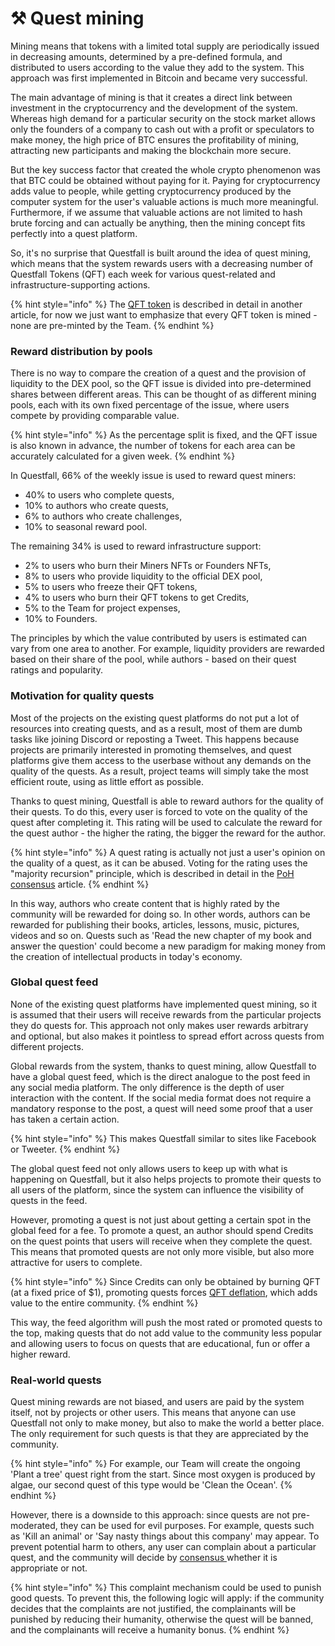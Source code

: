 # ⚒️ Quest mining

Mining means that tokens with a limited total supply are periodically issued in decreasing amounts, determined by a pre-defined formula, and distributed to users according to the value they add to the system. This approach was first implemented in Bitcoin and became very successful.

The main advantage of mining is that it creates a direct link between investment in the cryptocurrency and the development of the system. Whereas high demand for a particular security on the stock market allows only the founders of a company to cash out with a profit or speculators to make money, the high price of BTC ensures the profitability of mining, attracting new participants and making the blockchain more secure.

But the key success factor that created the whole crypto phenomenon was that BTC could be obtained without paying for it. Paying for cryptocurrency adds value to people, while getting cryptocurrency produced by the computer system for the user's valuable actions is much more meaningful. Furthermore, if we assume that valuable actions are not limited to hash brute forcing and can actually be anything, then the mining concept fits perfectly into a quest platform.

So, it's no surprise that Questfall is built around the idea of quest mining, which means that the system rewards users with a decreasing number of Questfall Tokens (QFT) each week for various quest-related and infrastructure-supporting actions.

{% hint style="info" %}
The [QFT token](../assets/questfall-tokens-qft.md) is described in detail in another article, for now we just want to emphasize that every QFT token is mined - none are pre-minted by the Team.
{% endhint %}

### Reward distribution by pools

There is no way to compare the creation of a quest and the provision of liquidity to the DEX pool, so the QFT issue is divided into pre-determined shares between different areas. This can be thought of as different mining pools, each with its own fixed percentage of the issue, where users compete by providing comparable value.

{% hint style="info" %}
As the percentage split is fixed, and the QFT issue is also known in advance, the number of tokens for each area can be accurately calculated for a given week.
{% endhint %}

In Questfall, 66% of the weekly issue is used to reward quest miners:

* 40% to users who complete quests,
* 10% to authors who create quests,
* 6% to authors who create challenges,
* 10% to seasonal reward pool.

The remaining 34% is used to reward infrastructure support:

* 2% to users who burn their Miners NFTs or Founders NFTs,
* 8% to users who provide liquidity to the official DEX pool,
* 5% to users who freeze their QFT tokens,
* 4% to users who burn their QFT tokens to get Credits,
* 5% to the Team for project expenses,
* 10% to Founders.

The principles by which the value contributed by users is estimated can vary from one area to another. For example, liquidity providers are rewarded based on their share of the pool, while authors - based on their quest ratings and popularity.

### Motivation for quality quests

Most of the projects on the existing quest platforms do not put a lot of resources into creating quests, and as a result, most of them are dumb tasks like joining Discord or reposting a Tweet. This happens because projects are primarily interested in promoting themselves, and quest platforms give them access to the userbase without any demands on the quality of the quests. As a result, project teams will simply take the most efficient route, using as little effort as possible.

Thanks to quest mining, Questfall is able to reward authors for the quality of their quests. To do this, every user is forced to vote on the quality of the quest after completing it. This rating will be used to calculate the reward for the quest author - the higher the rating, the bigger the reward for the author.

{% hint style="info" %}
A quest rating is actually not just a user's opinion on the quality of a quest, as it can be abused. Voting for the rating uses the "majority recursion" principle, which is described in detail in the [PoH consensus](poh-consensus.md) article.
{% endhint %}

In this way, authors who create content that is highly rated by the community will be rewarded for doing so. In other words, authors can be rewarded for publishing their books, articles, lessons, music, pictures, videos and so on. Quests such as 'Read the new chapter of my book and answer the question' could become a new paradigm for making money from the creation of intellectual products in today's economy.

### Global quest feed

None of the existing quest platforms have implemented quest mining, so it is assumed that their users will receive rewards from the particular projects they do quests for. This approach not only makes user rewards arbitrary and optional, but also makes it pointless to spread effort across quests from different projects.

Global rewards from the system, thanks to quest mining, allow Questfall to have a global quest feed, which is the direct analogue to the post feed in any social media platform. The only difference is the depth of user interaction with the content. If the social media format does not require a mandatory response to the post, a quest will need some proof that a user has taken a certain action.

{% hint style="info" %}
This makes Questfall similar to sites like Facebook or Tweeter.
{% endhint %}

The global quest feed not only allows users to keep up with what is happening on Questfall, but it also helps projects to promote their quests to all users of the platform, since the system can influence the visibility of quests in the feed.&#x20;

However, promoting a quest is not just about getting a certain spot in the global feed for a fee. To promote a quest, an author should spend Credits on the quest points that users will receive when they complete the quest. This means that promoted quests are not only more visible, but also more attractive for users to complete.

{% hint style="info" %}
Since Credits can only be obtained by burning QFT (at a fixed price of $1), promoting quests forces [QFT deflation](qft-deflation.md), which adds value to the entire community.
{% endhint %}

This way, the feed algorithm will push the most rated or promoted quests to the top, making quests that do not add value to the community less popular and allowing users to focus on quests that are educational, fun or offer a higher reward.

### Real-world quests

Quest mining rewards are not biased, and users are paid by the system itself, not by projects or other users. This means that anyone can use Questfall not only to make money, but also to make the world a better place. The only requirement for such quests is that they are appreciated by the community.

{% hint style="info" %}
For example, our Team will create the ongoing 'Plant a tree' quest right from the start. Since most oxygen is produced by algae, our second quest of this type would be 'Clean the Ocean'.
{% endhint %}

However, there is a downside to this approach: since quests are not pre-moderated, they can be used for evil purposes. For example, quests such as 'Kill an animal' or 'Say nasty things about this company' may appear. To prevent potential harm to others, any user can complain about a particular quest, and the community will decide by [consensus ](poh-consensus.md)whether it is appropriate or not.

{% hint style="info" %}
This complaint mechanism could be used to punish good quests. To prevent this, the following logic will apply: if the community decides that the complaints are not justified, the complainants will be punished by reducing their humanity, otherwise the quest will be banned, and the complainants will receive a humanity bonus.
{% endhint %}

